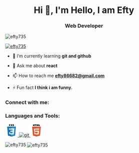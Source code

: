 <h1 align="center">Hi 👋, I'm Hello, I am Efty</h1>
<h3 align="center">Web Developer</h3>

<p align="left"> <img src="https://komarev.com/ghpvc/?username=efty735&label=Profile%20views&color=0e75b6&style=flat" alt="efty735" /> </p>

<p align="left"> <a href="https://github.com/ryo-ma/github-profile-trophy"><img src="https://github-profile-trophy.vercel.app/?username=efty735" alt="efty735" /></a> </p>

- 🌱 I’m currently learning **git and github**

- 💬 Ask me about **react**

- 📫 How to reach me **efty86682@gmail.com**

- ⚡ Fun fact **I think i am funny.**

<h3 align="left">Connect with me:</h3>
<p align="left">
</p>

<h3 align="left">Languages and Tools:</h3>
<p align="left"> <a href="https://www.w3schools.com/css/" target="_blank" rel="noreferrer"> <img src="https://raw.githubusercontent.com/devicons/devicon/master/icons/css3/css3-original-wordmark.svg" alt="css3" width="40" height="40"/> </a> <a href="https://git-scm.com/" target="_blank" rel="noreferrer"> <img src="https://www.vectorlogo.zone/logos/git-scm/git-scm-icon.svg" alt="git" width="40" height="40"/> </a> <a href="https://www.w3.org/html/" target="_blank" rel="noreferrer"> <img src="https://raw.githubusercontent.com/devicons/devicon/master/icons/html5/html5-original-wordmark.svg" alt="html5" width="40" height="40"/> </a> </p>

<p><img align="left" src="https://github-readme-stats.vercel.app/api/top-langs?username=efty735&show_icons=true&locale=en&layout=compact" alt="efty735" /></p>

<p>&nbsp;<img align="center" src="https://github-readme-stats.vercel.app/api?username=efty735&show_icons=true&locale=en" alt="efty735" /></p>
